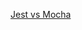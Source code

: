 [Jest vs Mocha](https://docs.google.com/document/d/1ulTE9VyNpwI2yN60doqlsrUM3ugssI3IxJV3HlQqFOY/edit?usp=sharing)
